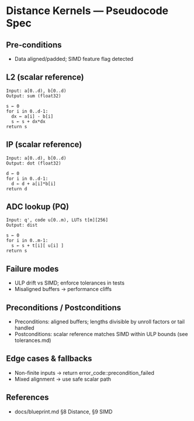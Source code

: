 # Distance Kernels — Pseudocode Spec

## Pre‑conditions
- Data aligned/padded; SIMD feature flag detected

## L2 (scalar reference)
```
Input: a[0..d), b[0..d)
Output: sum (float32)

s ← 0
for i in 0..d-1:
  dx ← a[i] - b[i]
  s ← s + dx*dx
return s
```

## IP (scalar reference)
```
Input: a[0..d), b[0..d)
Output: dot (float32)

d ← 0
for i in 0..d-1:
  d ← d + a[i]*b[i]
return d
```

## ADC lookup (PQ)
```
Input: q', code u[0..m), LUTs t[m][256]
Output: dist

s ← 0
for i in 0..m-1:
  s ← s + t[i][ u[i] ]
return s
```

## Failure modes
- ULP drift vs SIMD; enforce tolerances in tests
- Misaligned buffers → performance cliffs


## Preconditions / Postconditions
- Preconditions: aligned buffers; lengths divisible by unroll factors or tail handled
- Postconditions: scalar reference matches SIMD within ULP bounds (see tolerances.md)

## Edge cases & fallbacks
- Non-finite inputs → return error_code::precondition_failed
- Mixed alignment → use safe scalar path

## References
- docs/blueprint.md §8 Distance, §9 SIMD

